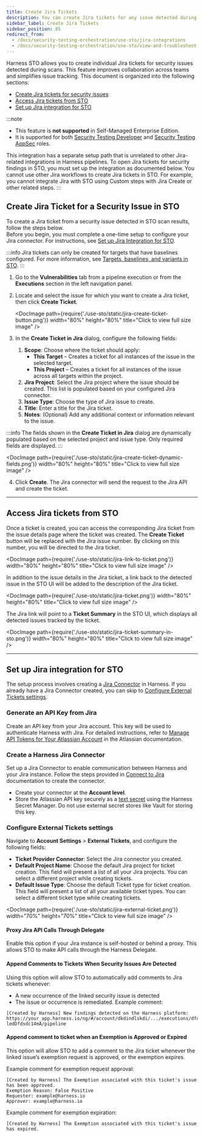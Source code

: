 ```yaml
---
title: Create Jira Tickets
description: You can create Jira tickets for any issue detected during an STO pipeline execution.
sidebar_label: Create Jira Tickets
sidebar_position: 85
redirect_from: 
  - /docs/security-testing-orchestration/use-sto/jira-integrations
  - /docs/security-testing-orchestration/use-sto/view-and-troubleshoot-vulnerabilities/jira-integrations
---
```


Harness STO allows you to create individual Jira tickets for security issues detected during scans. This feature improves collaboration across teams and simplifies issue tracking. This document is organized into the following sections:

- [Create Jira tickets for security issues](#create-jira-ticket-for-a-security-issue-in-sto)
- [Access Jira tickets from STO](#access-jira-tickets-from-sto)
- [Set up Jira integration for STO](#configure-external-tickets-settings)


:::note
- This feature is **not supported** in Self-Managed Enterprise Edition.  
- It is supported for both [Security Testing Developer](https://docs.platform/role-based-access-control/add-manage-roles/#module-specific-roles) and [Security Testing AppSec](https://docs.platform/role-based-access-control/add-manage-roles/#module-specific-roles) roles.  

This integration has a separate setup path that is unrelated to other Jira-related integrations in Harness pipelines. To open Jira tickets for security findings in STO, you must set up the integration as documented below. You cannot use other Jira workflows to create Jira tickets in STO. For example, you cannot integrate Jira with STO using Custom steps with Jira Create or other related steps.
:::


## Create Jira Ticket for a Security Issue in STO

To create a Jira ticket from a security issue detected in STO scan results, follow the steps below.  
Before you begin, you must complete a one-time setup to configure your Jira connector. For instructions, see [Set up Jira Integration for STO](#set-up-jira-integration-for-sto).

:::info
Jira tickets can only be created for targets that have baselines configured. For more information, see [Targets, baselines, and variants in STO](/docs/security-testing-orchestration/get-started/key-concepts/targets-and-baselines).
:::

1. Go to the **Vulnerabilities** tab from a pipeline execution or from the **Executions** section in the left navigation panel.

2. Locate and select the issue for which you want to create a Jira ticket, then click **Create Ticket**.

   <DocImage path={require('./use-sto/static/jira-create-ticket-button.png')} width="80%" height="80%" title="Click to view full size image" />

3. In the **Create Ticket in Jira** dialog, configure the following fields:

   1. **Scope**: Choose where the ticket should apply:
      - **This Target** – Creates a ticket for all instances of the issue in the selected target.
      - **This Project** – Creates a ticket for all instances of the issue across all targets within the project.
   2. **Jira Project**: Select the Jira project where the issue should be created. This list is populated based on your configured Jira connector.
   3. **Issue Type**: Choose the type of Jira issue to create.
   4. **Title**: Enter a title for the Jira ticket.
   5. **Notes**: (Optional) Add any additional context or information relevant to the issue.

:::info
The fields shown in the **Create Ticket in Jira** dialog are dynamically populated based on the selected project and issue type. Only required fields are displayed.
:::

   <DocImage path={require('./use-sto/static/jira-create-ticket-dynamic-fields.png')} width="80%" height="80%" title="Click to view full size image" />

4. Click **Create**. The Jira connector will send the request to the Jira API and create the ticket.

---

## Access Jira tickets from STO

Once a ticket is created, you can access the corresponding Jira ticket from the issue details page where the ticket was created. The **Create Ticket** button will be replaced with the Jira issue number. By clicking on this number, you will be directed to the Jira ticket.

<DocImage path={require('./use-sto/static/jira-link-to-ticket.png')} width="80%" height="80%" title="Click to view full size image" />  

In addition to the issue details in the Jira ticket, a link back to the detected issue in the STO UI will be added to the description of the Jira ticket.

<DocImage path={require('./use-sto/static/jira-ticket.png')} width="80%" height="80%" title="Click to view full size image" />  

The Jira link will point to a **Ticket Summary** in the STO UI, which displays all detected issues tracked by the ticket.

<DocImage path={require('./use-sto/static/jira-ticket-summary-in-sto.png')} width="80%" height="80%" title="Click to view full size image" />


---

## Set up Jira integration for STO

The setup process involves creating a [Jira Connector](/docs/platform/connectors/ticketing-systems/connect-to-jira) in Harness. If you already have a Jira Connector created, you can skip to [Configure External Tickets settings](#configure-external-tickets-settings).

### Generate an API Key from Jira  
Create an API key from your Jira account. This key will be used to authenticate Harness with Jira. For detailed instructions, refer to [Manage API Tokens for Your Atlassian Account](https://support.atlassian.com/atlassian-account/docs/manage-api-tokens-for-your-atlassian-account/) in the Atlassian documentation.

### Create a Harness Jira Connector  
Set up a Jira Connector to enable communication between Harness and your Jira instance. Follow the steps provided in [Connect to Jira](https://docs.platform/connectors/ticketing-systems/connect-to-jira/) documentation to create the connector.  
- Create your connector at the **Account level**. 
- Store the Atlassian API key securely as a [text secret](https://docs.platform/secrets/add-use-text-secrets) using the Harness Secret Manager. Do not use external secret stores like Vault for storing this key.

### Configure External Tickets settings

Navigate to **Account Settings** > **External Tickets**, and configure the following fields:

- **Ticket Provider Connector**: Select the Jira connector you created.  
- **Default Project Name**: Choose the default Jira project for ticket creation. This field will present a list of all your Jira projects. You can select a different project while creating tickets.  
- **Default Issue Type**: Choose the default Ticket type for ticket creation. This field will present a list of all your available ticket types. You can select a different ticket type while creating tickets.

<DocImage path={require('./use-sto/static/jira-external-ticket.png')} width="70%" height="70%" title="Click to view full size image" />

#### Proxy Jira API Calls Through Delegate  
Enable this option if your Jira instance is self-hosted or behind a proxy. This allows STO to make API calls through the Harness Delegate.

#### Append Comments to Tickets When Security Issues Are Detected  
Using this option will allow STO to automatically add comments to Jira tickets whenever:
- A new occurrence of the linked security issue is detected
- The issue or occurrence is remediated.
Example comment:
```
[Created by Harness] New findings detected on the Harness platform:  
https://your_app.harness.io/ng/#/account/dkdindlskdi/.../executions/dfdfed6-ledDfdsdc14mA/pipeline
```

#### Append comment to ticket when an Exemption is Approved or Expired
This option will allow STO to add a comment to the Jira ticket whenever the linked issue’s exemption request is approved, or the exemption expires.

Example comment for exemption request approval:
```
[Created by Harness] The Exemption associated with this ticket's issue has been approved. 
Exemption Reason: False Positive
Requester: example@harness.io
Approver: example@harness.io
```

Example comment for exemption expiration:
```
[Created by Harness] The Exemption associated with this ticket's issue has expired.
```



